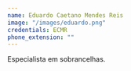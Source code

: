 ```yaml
---
name: Eduardo Caetano Mendes Reis
image: "/images/eduardo.png"
credentials: ECMR
phone_extension: ""
---
```


Especialista em sobrancelhas.
